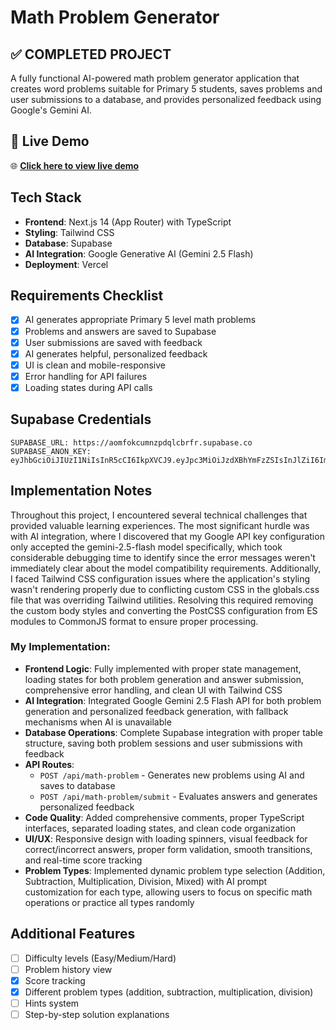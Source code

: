 # Math Problem Generator

## ✅ **COMPLETED PROJECT**

A fully functional AI-powered math problem generator application that creates word problems suitable for Primary 5 students, saves problems and user submissions to a database, and provides personalized feedback using Google's Gemini AI.

## 🚀 **Live Demo**

🌐 **[Click here to view live demo](https://math-problem-generator-beta.vercel.app/)** 

## Tech Stack

- **Frontend**: Next.js 14 (App Router) with TypeScript
- **Styling**: Tailwind CSS
- **Database**: Supabase
- **AI Integration**: Google Generative AI (Gemini 2.5 Flash)
- **Deployment**: Vercel

## Requirements Checklist

- [x] AI generates appropriate Primary 5 level math problems
- [x] Problems and answers are saved to Supabase
- [x] User submissions are saved with feedback
- [x] AI generates helpful, personalized feedback
- [x] UI is clean and mobile-responsive
- [x] Error handling for API failures
- [x] Loading states during API calls

## Supabase Credentials
   ```
   SUPABASE_URL: https://aomfokcumnzpdqlcbrfr.supabase.co
   SUPABASE_ANON_KEY: eyJhbGciOiJIUzI1NiIsInR5cCI6IkpXVCJ9.eyJpc3MiOiJzdXBhYmFzZSIsInJlZiI6ImFvbWZva2N1bW56cGRxbGNicmZyIiwicm9sZSI6ImFub24iLCJpYXQiOjE3NTk4MTIwNDEsImV4cCI6MjA3NTM4ODA0MX0.4PMJMxnTaRVoAsgzolXUWB_ZuCAU2vwcFKEYMUWvsBc
   ```

## Implementation Notes

Throughout this project, I encountered several technical challenges that provided valuable learning experiences. The most significant hurdle was with AI integration, where I discovered that my Google API key configuration only accepted the gemini-2.5-flash model specifically, which took considerable debugging time to identify since the error messages weren't immediately clear about the model compatibility requirements. Additionally, I faced Tailwind CSS configuration issues where the application's styling wasn't rendering properly due to conflicting custom CSS in the globals.css file that was overriding Tailwind utilities. Resolving this required removing the custom body styles and converting the PostCSS configuration from ES modules to CommonJS format to ensure proper processing.

### My Implementation:

- **Frontend Logic**: Fully implemented with proper state management, loading states for both problem generation and answer submission, comprehensive error handling, and clean UI with Tailwind CSS
- **AI Integration**: Integrated Google Gemini 2.5 Flash API for both problem generation and personalized feedback generation, with fallback mechanisms when AI is unavailable
- **Database Operations**: Complete Supabase integration with proper table structure, saving both problem sessions and user submissions with feedback
- **API Routes**:
  - `POST /api/math-problem` - Generates new problems using AI and saves to database
  - `POST /api/math-problem/submit` - Evaluates answers and generates personalized feedback
- **Code Quality**: Added comprehensive comments, proper TypeScript interfaces, separated loading states, and clean code organization
- **UI/UX**: Responsive design with loading spinners, visual feedback for correct/incorrect answers, proper form validation, smooth transitions, and real-time score tracking
- **Problem Types**: Implemented dynamic problem type selection (Addition, Subtraction, Multiplication, Division, Mixed) with AI prompt customization for each type, allowing users to focus on specific math operations or practice all types randomly

## Additional Features

- [ ] Difficulty levels (Easy/Medium/Hard)
- [ ] Problem history view
- [x] Score tracking
- [x] Different problem types (addition, subtraction, multiplication, division)
- [ ] Hints system
- [ ] Step-by-step solution explanations

```
